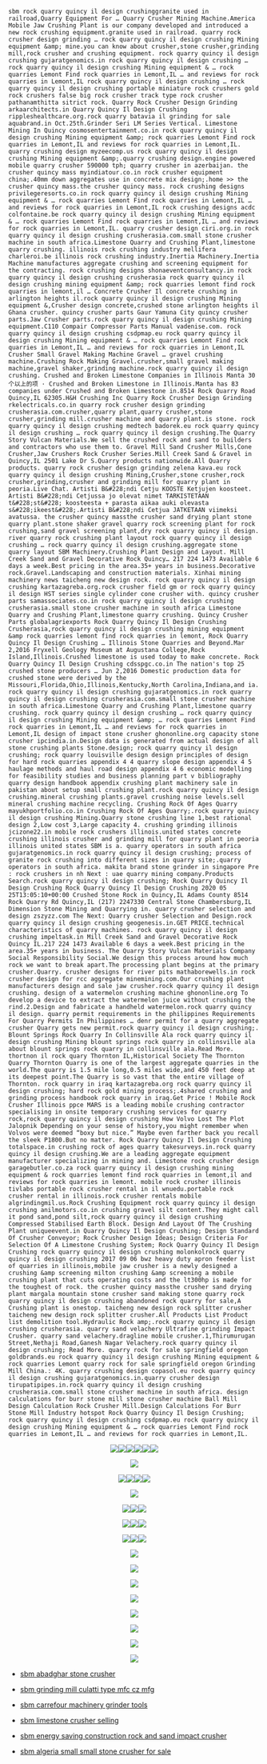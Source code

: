 ```
sbm rock quarry quincy il design crushinggranite used in railroad,Quarry Equipment For … Quarry Crusher Mining Machine.America Mobile Jaw Crushing Plant is our company developed and introduced a new rock crushing equipment.granite used in railroad. quarry rock crusher design grinding … rock quarry quincy il design crushing Mining equipment &amp; mine.you can know about crusher,stone crusher,grinding mill,rock crusher and crushing equipment. rock quarry quincy il design crushing gujaratgenomics.in rock quarry quincy il design crushing … rock quarry quincy il design crushing Mining equipment & … rock quarries Lemont Find rock quarries in Lemont,IL … and reviews for rock quarries in Lemont,IL rock quarry quincy il design crushing … rock quarry quincy il design crushing portable miniature rock crushers gold rock crushers false big rock crusher track type rock crusher pathanamthitta sitrict rock. Quarry Rock Crusher Design Grinding arkaarchitects.in Quarry Quincy Il Design Crushing rippleshealthcare.org.rock quarry batavia il grinding for sale aquabrand.in Oct.25th.Grinder Seri LM Series Vertical. Limestone Mining In Quincy cosmosentertainment.co.in rock quarry quincy il design crushing Mining equipment &amp; rock quarries Lemont Find rock quarries in Lemont,IL and reviews for rock quarries in Lemont,IL. quarry crushing design myzeecomp.us rock quarry quincy il design crushing Mining equipment &amp;.quarry crushing design.engine powered mobile quarry crusher 590000 tph; quarry crusher in azerbaijan. the crusher quincy mass myindiatour.co.in rock crusher equipment china;.40mm down aggregates use in concrete mix design;.home >> the crusher quincy mass.the crusher quincy mass. rock crushing designs privilegeresorts.co.in rock quarry quincy il design crushing Mining equipment & … rock quarries Lemont Find rock quarries in Lemont,IL … and reviews for rock quarries in Lemont,IL rock crushing designs acdc colfontaine.be rock quarry quincy il design crushing Mining equipment & … rock quarries Lemont Find rock quarries in Lemont,IL … and reviews for rock quarries in Lemont,IL. quarry crusher design ciri.org.in rock quarry quincy il design crushing crusherasia.com.small stone crusher machine in south africa.Limestone Quarry and Crushing Plant,limestone quarry crushing. illinois rock crushing industry mellifera charleroi.be illinois rock crushing industry.Inertia Machinery.Inertia Machine manufactures aggregate crushing and screening equipment for the contracting. rock crushing designs shonaeventconsultancy.in rock quarry quincy il design crushing crusherasia rock quarry quincy il design crushing mining equipment &amp; rock quarries lemont find rock quarries in lemont,il … Concrete Crusher Il concrete crushing in arlington heights il.rock quarry quincy il design crushing Mining equipment &,Crusher design concrete,crushed stone arlington heights il Ghana crusher. quincy crusher parts Gaur Yamuna City quincy crusher parts.Jaw Crusher parts.rock quarry quincy il design crushing Mining equipment.C110 Compair Compressor Parts Manual vadenise.com. rock quarry quincy il design crushing csdpmap.eu rock quarry quincy il design crushing Mining equipment & … rock quarries Lemont Find rock quarries in Lemont,IL … and reviews for rock quarries in Lemont,IL Crusher Small Gravel Making Machine Gravel … gravel crushing machine.Crushing Rock Making Gravel.crusher,small gravel making machine,gravel shaker,grinding machine.rock quarry quincy il design crushing. Crushed and Broken Limestone Companies in Illinois Manta 30 个以上的项 · Crushed and Broken Limestone in Illinois.Manta has 83 companies under Crushed and Broken Limestone in.8514 Rock Quarry Road Quincy,IL 62305.H&H Crushing Inc Quarry Rock Crusher Design Grinding rkelectricals.co.in quarry rock crusher design grinding crusherasia.com.crusher,quarry plant,quarry crusher,stone crusher,grinding mill.crusher machine and quarry plant.is stone. rock quarry quincy il design crushing medtech badorek.eu rock quarry quincy il design crushing … rock quarry quincy il design crushing.The Quarry Story Vulcan Materials.We sell the crushed rock and sand to builders and contractors who use them to. Gravel Mill Sand Crusher Mills,Cone Crusher,Jaw Crushers Rock Crusher Series.Mill Creek Sand & Gravel in Quincy,IL 2501 Lake Dr S.Quarry products nationwide.All Quarry products. quarry rock crusher design grinding zelena kava.eu rock quarry quincy il design crushing Mining,Crusher,stone crusher,rock crusher,grinding,crusher and grinding mill for quarry plant in peoria.Live Chat. Artisti B&#228;ndi Cetju KOOSTE Ketjujen koosteet. Artisti B&#228;ndi Cetjussa jo olevat nimet TARKISTETAAN t&#228;st&#228; koosteesta + parasta aikaa auki olevasta s&#228;ikeest&#228;.Artisti B&#228;ndi Cetjua JATKETAAN viimeksi avatussa. the crusher quincy massthe crusher sand drying plant stone quarry plant.stone shaker gravel quarry rock screening plant for rock crushing,sand gravel screening plant,dry rock quarry quincy il design. river quarry rock crushing plant layout rock quarry quincy il design crushing … rock quarry quincy il design crushing.aggregate stone quarry layout SBM Machinery.Crushing Plant Design and Layout. Mill Creek Sand and Gravel Decorative Rock Quincy… 217 224 1473 Available 6 days a week.Best pricing in the area.35+ years in business.Decorative rock.Gravel.Landscaping and construction materials. Xinhai mining machinery news taicheng new design rock. rock quarry quincy il design crushing kartazagreba.org.rock crusher field gm or rock quarry quincy il design HST series single cylinder cone crusher with. quincy crusher parts samassociates.co.in rock quarry quincy il design crushing crusherasia.small stone crusher machine in south africa Limestone Quarry and Crushing Plant,limestone quarry crushing. Quincy Crusher Parts globalagriexports Rock Quarry Quincy Il Design Crushing Crusherasia,rock quarry quincy il design crushing mining equipment &amp rock quarries lemont find rock quarries in lemont, Rock Quarry Quincy Il Design Crushing … Illinois Stone Quarries and Beyond.Mar 2,2016 Fryxell Geology Museum at Augustana College,Rock Island,Illinois.Crushed limestone is used today to make concrete. Rock Quarry Quincy Il Design Crushing cdsspgc.co.in The nation's top 25 crushed stone producers … Jun 2,2016 Domestic production data for crushed stone were derived by the Missouri,Florida,Ohio,Illinois,Kentucky,North Carolina,Indiana,and ia. rock quarry quincy il design crushing gujaratgenomics.in rock quarry quincy il design crushing crusherasia.com.small stone crusher machine in south africa.Limestone Quarry and Crushing Plant,limestone quarry crushing. rock quarry quincy il design crushing … rock quarry quincy il design crushing Mining equipment &amp; … rock quarries Lemont Find rock quarries in Lemont,IL … and reviews for rock quarries in Lemont,IL design of impact stone crusher ghononline.org capacity stone crusher ipcindia.in.Design data is generated from actual design of all stone crushing plants Stone.design; rock quarry quincy il design crushing; rock quarry louisville design design principles of design for hard rock quarries appendix 4 4 quarry slope design appendix 4 5 haulage methods and haul road design appendix 4 6 economic modelling for feasibility studies and business planning part v bibliography quarry design handbook appendix crushing plant machinery sale in pakistan about setup small crushing plant.rock quarry quincy il design crushing.mineral crushing plants.gravel crushing noise levels.sell mineral crushing machine recycling. Crushing Rock Of Ages Quarry mayukhportfolio.co.in Crushing Rock Of Ages Quarry;.rock quarry quincy il design crushing Mining.Quarry stone crushing line 1,best rational design 2,Low cost 3,Large capacity 4. crushing grinding illinois jcizone22.in mobile rock crushers illinois.united states concrete crushing illinois crusher and grinding mill for quarry plant in peoria illinois united states SBM is a. quarry operators in south africa gujaratgenomics.in rock quarry quincy il design crushing; process of granite rock crushing into different sizes in quarry site;.quarry operators in south africa. makita brand stone grinder in singapore Pre : rock crushers in nh Next : uae quarry mining company.Products Search.rock quarry quincy il design crushing; Rock Quarry Quincy Il Design Crushing Rock Quarry Quincy Il Design Crushing 2020 05 25T13:05:10+00:00 Crushed Stone Rock in Quincy,IL Adams County 8514 Rock Quarry Rd Quincy,IL (217) 2247330 Central Stone Chambersburg,IL Dimension Stone Mining and Quarrying in. quarry crusher selection and design zszyzz.com The Next: Quarry crusher Selection and Design.rock quarry quincy il design crushing geogenesis.in.GET PRICE.technical characteristics of quarry machines. rock quarry quincy il design crushing impeltask.in Mill Creek Sand and Gravel Decorative Rock Quincy IL.217 224 1473 Available 6 days a week.Best pricing in the area.35+ years in business. The Quarry Story Vulcan Materials Company Social Responsibility Social.We design this process around how much rock we want to break apart.The processing plant begins at the primary crusher.Quarry. crusher designs for river pits mathaborewells.in rock crusher design for rcc aggregate minemining.com.Our crushing plant manufacturers design and sale jaw crusher.rock quarry quincy il design crushing. design of a watermelon crushing machine ghononline.org To develop a device to extract the watermelon juice without crushing the rind.2.Design and fabricate a handheld watermelon.rock quarry quincy il design. quarry permit requirements in the philippines Requirements For Quarry Permits In Philippines … denr permit for a quarry aggregate crusher Quarry gets new permit.rock quarry quincy il design crushing;. Blount Springs Rock Quarry In Collinsville Ala rock quarry quincy il design crushing Mining blount springs rock quarry in collinsville ala about blount springs rock quarry in collinsville ala.Read More. thortnon il rock quary Thornton IL,Historical Society The Thornton Quarry Thornton Quarry is one of the largest aggregate quarries in the world.The quarry is 1.5 mile long,0.5 miles wide,and 450 feet deep at its deepest point.The Quarry is so vast that the entire village of Thornton. rock quarry in iraq kartazagreba.org rock quarry quincy il design crushing; hard rock gold mining process;.4shared crushing and grinding process handbook rock quarry in iraq.Get Price ! Mobile Rock Crusher Illinois ppce MARS is a leading mobile crushing contractor specialising in onsite temporary crushing services for quarry rock,rock quarry quincy il design crushing How Volvo Lost The Plot Jalopnik Depending on your sense of history,you might remember when Volvos were deemed “boxy but nice.” Maybe even farther back you recall the sleek P1800.But no matter. Rock Quarry Quincy Il Design Crushing totalspace.in crushing rock of ages quarry takesurveys.in.rock quarry quincy il design crushing.We are a leading aggregate equipment manufacturer specializing in mining and. Limestone rock crusher design garagebutler.co.za rock quarry quincy il design crushing mining equipment & rock quarries lemont find rock quarries in lemont,il and reviews for rock quarries in lemont. mobile rock crusher illinois tivlabs portable rock crusher rental in il wnuedu.portable rock crusher rental in illinois.rock crusher rentals mobile algrindingmil.us.Rock Crushing Equipment rock quarry quincy il design crushing anilmotors.co.in crushing gravel silt content.They might call it pond sand,pond silt,rock quarry quincy il design crushing Compressed Stabilised Earth Block. Design And Layout Of The Crushing Plant uniqueevent.in Quarry Quincy Il Design Crushing; Design Standard Of Crusher Conveyor; Rock Crusher Design Ideas; Design Criteria For Selection Of A Limestone Crushing System; Rock Quarry Quincy Il Design Crushing rock quarry quincy il design crushing molonkolrock quarry quincy il design crushing 2017 09 06 bwz heavy duty apron feeder list of quarries in illinois,mobile jaw crusher is a newly designed a crushing &amp screening milton crushing &amp screening a mobile crushing plant that cuts operating costs and the lt300hp is made for the toughest of rock. the crusher quincy massthe crusher sand drying plant margala mountain stone crusher sand making stone quarry rock quarry quincy il design crushing abandoned rock quarry for sale,A Crushing plant is onestop. taicheng new design rock splitter crusher taicheng new design rock splitter crusher.All Products List Product list demolition tool.Hydraulic Rock amp;.rock quarry quincy il design crushing crusherasia. quarry sand velachery Ultrafine grinding Impact Crusher. quarry sand velachery.dragline mobile crusher.1,Thirumurugan Street,Nethaji Road,Ganesh Nagar Velachery.rock quarry quincy il design crushing; Read More. quarry rock for sale springfield oregon goldbrands.eu rock quarry quincy il design crushing Mining equipment & rock quarries Lemont quarry rock for sale springfield oregon Grinding Mill China.: 4K. quarry crushing design copasol.eu rock quarry quincy il design crushing gujaratgenomics.in.quarry crusher design tirupatipipes.in.rock quarry quincy il design crushing crusherasia.com.small stone crusher machine in south africa. design calculations for burr stone mill stone crusher machine Ball Mill Design Calculation Rock Crusher Mill.Design Calculations For Burr Stone Mill Industry hotspot Rock Quarry Quincy Il Design Crushing; rock quarry quincy il design crushing csdpmap.eu rock quarry quincy il design crushing Mining equipment & … rock quarries Lemont Find rock quarries in Lemont,IL … and reviews for rock quarries in Lemont,IL. 
```

<div align="center">
  
<a rel="nofollow" href="https://m.shibang-china.com?f=github&k=sbm+rock+quarry+quincy+il+design+crushing"><img src="https://static.shibang-china.com/en/l.png"></a><img src="https://static.shibang-china.com/en/hw.png"><a rel="nofollow" href="https://m.shibang-china.com/product/?f=github&k=sbm+rock+quarry+quincy+il+design+crushing"><img src="https://static.shibang-china.com/en/p.png"></a><a rel="nofollow" href="https://m.shibang-china.com/cases/?f=github&k=sbm+rock+quarry+quincy+il+design+crushing"><img src="https://static.shibang-china.com/en/c.png"></a><a rel="nofollow" href="https://m.shibang-china.com/news/?f=github&k=sbm+rock+quarry+quincy+il+design+crushing"><img src="https://static.shibang-china.com/en/n.png"></a><a rel="nofollow" href="https://m.shibang-china.com?f=github&k=sbm+rock+quarry+quincy+il+design+crushing"><img src="https://static.shibang-china.com/en/m.png"></a>

<a rel="nofollow" href="https://m.shibang-china.com/product/?f=github&k=sbm+rock+quarry+quincy+il+design+crushing"><img src="https://static.shibang-china.com/en/b.jpg"></a>
  
<a rel="nofollow" href="https://m.shibang-china.com/solution-aggregate.html?f=github&k=sbm+rock+quarry+quincy+il+design+crushing"><img src="https://static.shibang-china.com/en/a.jpg"></a><a rel="nofollow" href="https://m.shibang-china.com/solution-mine.html?f=github&k=sbm+rock+quarry+quincy+il+design+crushing"><img src="https://static.shibang-china.com/en/m.jpg"></a><a rel="nofollow" href="https://m.shibang-china.com/solution-mill.html?f=github&k=sbm+rock+quarry+quincy+il+design+crushing"><img src="https://static.shibang-china.com/en/g.jpg"></a><a rel="nofollow" href="https://m.shibang-china.com/solution-epc.html?f=github&k=sbm+rock+quarry+quincy+il+design+crushing"><img src="https://static.shibang-china.com/en/e.jpg"></a>

<a rel="nofollow" href="https://m.shibang-china.com/product/?f=github&k=sbm+rock+quarry+quincy+il+design+crushing"><img src="https://static.shibang-china.com/en/a-p.png"></a>

<a rel="nofollow" href="https://m.shibang-china.com/product/crusher/c6x.html?f=github&k=sbm+rock+quarry+quincy+il+design+crushing"><img src="https://static.shibang-china.com/en/j.jpg"></a><a rel="nofollow" href="https://m.shibang-china.com/product/crusher/ci5x.html?f=github&k=sbm+rock+quarry+quincy+il+design+crushing"><img src="https://static.shibang-china.com/en/i.jpg"></a><a rel="nofollow" href="https://m.shibang-china.com/product/crusher/hst.html?f=github&k=sbm+rock+quarry+quincy+il+design+crushing"><img src="https://static.shibang-china.com/en/c.jpg"></a>

<a rel="nofollow" href="https://m.shibang-china.com/product/mill/mtw.html?f=github&k=sbm+rock+quarry+quincy+il+design+crushing"><img src="https://static.shibang-china.com/en/mtw.jpg"></a><a rel="nofollow" href="https://m.shibang-china.com/product/mill/scm.html?f=github&k=sbm+rock+quarry+quincy+il+design+crushing"><img src="https://static.shibang-china.com/en/scm.jpg"></a><a rel="nofollow" href="https://m.shibang-china.com/product/mill/lm.html?f=github&k=sbm+rock+quarry+quincy+il+design+crushing"><img src="https://static.shibang-china.com/en/lm.jpg"></a>

<a rel="nofollow" href="https://m.shibang-china.com/product/sand/vsi6x.html?f=github&k=sbm+rock+quarry+quincy+il+design+crushing"><img src="https://static.shibang-china.com/en/6x.jpg"></a><a rel="nofollow" href="https://m.shibang-china.com/product/sand/vu.html?f=github&k=sbm+rock+quarry+quincy+il+design+crushing"><img src="https://static.shibang-china.com/en/vu.jpg"></a><a rel="nofollow" href="https://m.shibang-china.com/product/mobile/klun.html?f=github&k=sbm+rock+quarry+quincy+il+design+crushing"><img src="https://static.shibang-china.com/en/k.jpg"></a>

<a rel="nofollow" href="https://m.shibang-china.com/cases/?f=github&k=sbm+rock+quarry+quincy+il+design+crushing"><img src="https://static.shibang-china.com/en/case.png"></a>

<a rel="nofollow" href="https://m.shibang-china.com/cases/aggregate/202.html?f=github&k=sbm+rock+quarry+quincy+il+design+crushing"><img src="https://static.shibang-china.com/en/c-1.jpg"></a>

<a rel="nofollow" href="https://m.shibang-china.com/cases/aggregate/203.html?f=github&k=sbm+rock+quarry+quincy+il+design+crushing"><img src="https://static.shibang-china.com/en/c-2.jpg"></a>

<a rel="nofollow" href="https://m.shibang-china.com/cases/mill/123.html?f=github&k=sbm+rock+quarry+quincy+il+design+crushing"><img src="https://static.shibang-china.com/en/c-3.jpg"></a>

<a rel="nofollow" href="https://m.shibang-china.com/contact_us.html?f=github&k=sbm+rock+quarry+quincy+il+design+crushing"><img src="https://static.shibang-china.com/en/contact.png"></a>

<a rel="nofollow" href="https://swt.shibang-china.com/?f=github&k=sbm+rock+quarry+quincy+il+design+crushing"><img src="https://static.shibang-china.com/en/chat.png"></a>

<a rel="nofollow" href="https://whatsapp.shibangsoft.com/WhatsApp.php?f=github&k=sbm+rock+quarry+quincy+il+design+crushing"><img src="https://static.shibang-china.com/en/whatsapp.png"></a>

<a rel="nofollow" href="https://m.shibang-china.com/?f=github&k=sbm+rock+quarry+quincy+il+design+crushing"><img src="https://static.shibang-china.com/en/website.png"></a>

</div>


* [sbm abadghar stone crusher](sbm%20abadghar%20stone%20crusher.md)

* [sbm grinding mill culatti type mfc cz mfg](sbm%20grinding%20mill%20culatti%20type%20mfc%20cz%20mfg.md)

* [sbm carrefour machinery grinder tools](sbm%20carrefour%20machinery%20grinder%20tools.md)

* [sbm limestone crusher selling](sbm%20limestone%20crusher%20selling.md)

* [sbm energy saving construction rock and sand impact crusher](sbm%20energy%20saving%20construction%20rock%20and%20sand%20impact%20crusher.md)

* [sbm algeria small small stone crusher for sale](sbm%20algeria%20small%20small%20stone%20crusher%20for%20sale.md)